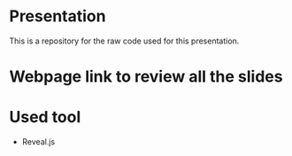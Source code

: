 # Presentation

This is a repository for the raw code used for this presentation.

# Webpage link to review all the slides

# Used tool

- Reveal.js
